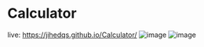 # Calculator
live: https://jihedqs.github.io/Calculator/
![image](https://github.com/jihedqs/Calculator/assets/57678314/b0c9d6a9-c9f9-4a83-bb69-23d3a5c0df4f)
![image](https://github.com/jihedqs/Calculator/assets/57678314/1fd47d7a-62e6-407d-b71b-1a37e9a48be5)
